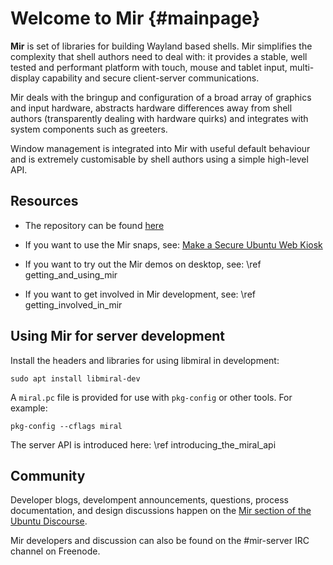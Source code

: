 # Welcome to Mir {#mainpage}

**Mir** is set of libraries for building Wayland based shells. Mir
simplifies the complexity that shell authors need to deal with: it
provides a stable, well tested and performant platform with touch,
mouse and tablet input, multi-display capability and secure
client-server communications.

Mir deals with the bringup and configuration of a broad array of
graphics and input hardware, abstracts hardware differences away
from shell authors (transparently dealing with hardware quirks) and
integrates with system components such as greeters.

Window management is integrated into Mir with useful default behaviour
and is extremely customisable by shell authors using a simple high-level
API.

## Resources
- The repository can be found [here](https://github.com/MirServer/mir)
- If you want to use the Mir snaps, see: 
  [Make a Secure Ubuntu Web Kiosk](https://mir-server.io/docs/make-a-secure-ubuntu-web-kiosk)

- If you want to try out the Mir demos on desktop, see: \ref getting_and_using_mir

- If you want to get involved in Mir development, see: \ref getting_involved_in_mir

## Using Mir for server development

Install the headers and libraries for using libmiral in development:

    sudo apt install libmiral-dev

A `miral.pc` file is provided for use with `pkg-config` or other tools. For
example:

    pkg-config --cflags miral

The server API is introduced here: \ref introducing_the_miral_api

## Community

Developer blogs, develompent announcements, questions, process documentation, and design
discussions happen on the [Mir section of the Ubuntu Discourse](https://discourse.ubuntu.com/c/mir).

Mir developers and discussion can also be found on the \#mir-server IRC channel on Freenode.
